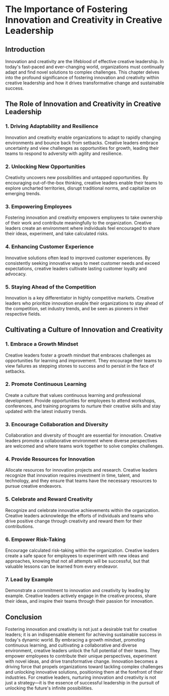 # The Importance of Fostering Innovation and Creativity in Creative Leadership

## Introduction

Innovation and creativity are the lifeblood of effective creative leadership. In today's fast-paced and ever-changing world, organizations must continually adapt and find novel solutions to complex challenges. This chapter delves into the profound significance of fostering innovation and creativity within creative leadership and how it drives transformative change and sustainable success.

## The Role of Innovation and Creativity in Creative Leadership

### 1\. **Driving Adaptability and Resilience**

Innovation and creativity enable organizations to adapt to rapidly changing environments and bounce back from setbacks. Creative leaders embrace uncertainty and view challenges as opportunities for growth, leading their teams to respond to adversity with agility and resilience.

### 2\. **Unlocking New Opportunities**

Creativity uncovers new possibilities and untapped opportunities. By encouraging out-of-the-box thinking, creative leaders enable their teams to explore uncharted territories, disrupt traditional norms, and capitalize on emerging trends.

### 3\. **Empowering Employees**

Fostering innovation and creativity empowers employees to take ownership of their work and contribute meaningfully to the organization. Creative leaders create an environment where individuals feel encouraged to share their ideas, experiment, and take calculated risks.

### 4\. **Enhancing Customer Experience**

Innovative solutions often lead to improved customer experiences. By consistently seeking innovative ways to meet customer needs and exceed expectations, creative leaders cultivate lasting customer loyalty and advocacy.

### 5\. **Staying Ahead of the Competition**

Innovation is a key differentiator in highly competitive markets. Creative leaders who prioritize innovation enable their organizations to stay ahead of the competition, set industry trends, and be seen as pioneers in their respective fields.

## Cultivating a Culture of Innovation and Creativity

### 1\. **Embrace a Growth Mindset**

Creative leaders foster a growth mindset that embraces challenges as opportunities for learning and improvement. They encourage their teams to view failures as stepping stones to success and to persist in the face of setbacks.

### 2\. **Promote Continuous Learning**

Create a culture that values continuous learning and professional development. Provide opportunities for employees to attend workshops, conferences, and training programs to nurture their creative skills and stay updated with the latest industry trends.

### 3\. **Encourage Collaboration and Diversity**

Collaboration and diversity of thought are essential for innovation. Creative leaders promote a collaborative environment where diverse perspectives are welcomed and where teams work together to solve complex challenges.

### 4\. **Provide Resources for Innovation**

Allocate resources for innovation projects and research. Creative leaders recognize that innovation requires investment in time, talent, and technology, and they ensure that teams have the necessary resources to pursue creative endeavors.

### 5\. **Celebrate and Reward Creativity**

Recognize and celebrate innovative achievements within the organization. Creative leaders acknowledge the efforts of individuals and teams who drive positive change through creativity and reward them for their contributions.

### 6\. **Empower Risk-Taking**

Encourage calculated risk-taking within the organization. Creative leaders create a safe space for employees to experiment with new ideas and approaches, knowing that not all attempts will be successful, but that valuable lessons can be learned from every endeavor.

### 7\. **Lead by Example**

Demonstrate a commitment to innovation and creativity by leading by example. Creative leaders actively engage in the creative process, share their ideas, and inspire their teams through their passion for innovation.

## Conclusion

Fostering innovation and creativity is not just a desirable trait for creative leaders; it is an indispensable element for achieving sustainable success in today's dynamic world. By embracing a growth mindset, promoting continuous learning, and cultivating a collaborative and diverse environment, creative leaders unlock the full potential of their teams. They empower employees to contribute their unique perspectives, experiment with novel ideas, and drive transformative change. Innovation becomes a driving force that propels organizations toward tackling complex challenges and unlocking innovative solutions, positioning them at the forefront of their industries. For creative leaders, nurturing innovation and creativity is not just a strategy—it is the essence of successful leadership in the pursuit of unlocking the future's infinite possibilities.
